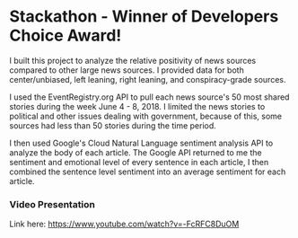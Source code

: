 # Stackathon - Winner of Developers Choice Award!

I built this project to analyze the relative positivity of news sources compared to other large news sources. I provided data for both center/unbiased, left leaning, right leaning, and conspiracy-grade sources.

I used the EventRegistry.org API to pull each news source's 50 most shared stories during the week June 4 - 8, 2018. I limited the news stories to political and other issues dealing with government, because of this, some sources had less than 50 stories during the time period. 

I then used Google's Cloud Natural Language sentiment analysis API to analyze the body of each article. The Google API returned to me the sentiment and emotional level of every sentence in each article, I then combined the sentence level sentiment into an average sentiment for each article.

### Video Presentation

Link here:
https://www.youtube.com/watch?v=-FcRFC8DuOM

